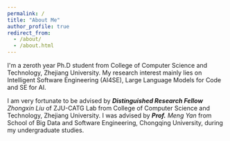 ```yaml
---
permalink: /
title: "About Me"
author_profile: true
redirect_from: 
  - /about/
  - /about.html
---
```


I'm a zeroth year Ph.D student from College of Computer Science and Technology, Zhejiang University. My research interest mainly lies on Intelligent Software Engineering (AI4SE), Large Language Models for Code and SE for AI.

I am very fortunate to be advised by **_Distinguished Research Fellow_** _Zhongxin Liu_ of ZJU-CATG Lab from College of Computer Science and Technology, Zhejiang University. I was advised by **_Prof._** _Meng Yan_ from School of Big Data and Software Engineering, Chongqing University, during my undergraduate studies.







